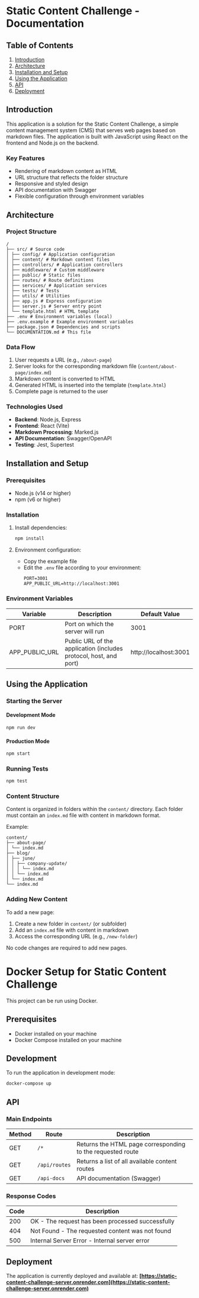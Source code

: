 # Static Content Challenge - Documentation

## Table of Contents

1. [Introduction](#introduction)
2. [Architecture](#architecture)
3. [Installation and Setup](#installation-and-setup)
4. [Using the Application](#using-the-application)
5. [API](#api)
6. [Deployment](#deployment)

## Introduction

This application is a solution for the Static Content Challenge, a simple content management system (CMS) that serves web pages based on markdown files. The application is built with JavaScript using React on the frontend and Node.js on the backend.

### Key Features

- Rendering of markdown content as HTML
- URL structure that reflects the folder structure
- Responsive and styled design
- API documentation with Swagger
- Flexible configuration through environment variables

## Architecture

### Project Structure

```
/
├── src/ # Source code
│ ├── config/ # Application configuration
│ ├── content/ # Markdown content files
│ ├── controllers/ # Application controllers
│ ├── middleware/ # Custom middleware
│ ├── public/ # Static files
│ ├── routes/ # Route definitions
│ ├── services/ # Application services
│ ├── tests/ # Tests
│ ├── utils/ # Utilities
│ ├── app.js # Express configuration
│ ├── server.js # Server entry point
│ └── template.html # HTML template
├── .env # Environment variables (local)
├── .env.example # Example environment variables
├── package.json # Dependencies and scripts
└── DOCUMENTATION.md # This file
```

### Data Flow

1. User requests a URL (e.g., `/about-page`)
2. Server looks for the corresponding markdown file (`content/about-page/index.md`)
3. Markdown content is converted to HTML
4. Generated HTML is inserted into the template (`template.html`)
5. Complete page is returned to the user

### Technologies Used

- **Backend**: Node.js, Express
- **Frontend**: React (Vite)
- **Markdown Processing**: Marked.js
- **API Documentation**: Swagger/OpenAPI
- **Testing**: Jest, Supertest

## Installation and Setup

### Prerequisites

- Node.js (v14 or higher)
- npm (v6 or higher)

### Installation

1. Install dependencies:

   ```bash
   npm install
   ```

2. Environment configuration:
   - Copy the example file
   - Edit the `.env` file according to your environment:
     ```
     PORT=3001
     APP_PUBLIC_URL=http://localhost:3001
     ```

### Environment Variables

| Variable       | Description                                                       | Default Value         |
| -------------- | ----------------------------------------------------------------- | --------------------- |
| PORT           | Port on which the server will run                                 | 3001                  |
| APP_PUBLIC_URL | Public URL of the application (includes protocol, host, and port) | http://localhost:3001 |

## Using the Application

### Starting the Server

#### Development Mode

```bash
npm run dev
```

#### Production Mode

```bash
npm start
```

### Running Tests

```bash
npm test
```

### Content Structure

Content is organized in folders within the `content/` directory. Each folder must contain an `index.md` file with content in markdown format.

Example:

```
content/
├── about-page/
│ └── index.md
├── blog/
│ ├── june/
│ │ ├── company-update/
│ │ │ └── index.md
│ │ └── index.md
│ └── index.md
└── index.md
```

### Adding New Content

To add a new page:

1. Create a new folder in `content/` (or subfolder)
2. Add an `index.md` file with content in markdown
3. Access the corresponding URL (e.g., `/new-folder`)

No code changes are required to add new pages.

# Docker Setup for Static Content Challenge

This project can be run using Docker.

## Prerequisites

- Docker installed on your machine
- Docker Compose installed on your machine

## Development

To run the application in development mode:

```bash
docker-compose up
```

## API

### Main Endpoints

| Method | Route         | Description                                                |
| ------ | ------------- | ---------------------------------------------------------- |
| GET    | `/*`          | Returns the HTML page corresponding to the requested route |
| GET    | `/api/routes` | Returns a list of all available content routes             |
| GET    | `/api-docs`   | API documentation (Swagger)                                |

### Response Codes

| Code | Description                                      |
| ---- | ------------------------------------------------ |
| 200  | OK - The request has been processed successfully |
| 404  | Not Found - The requested content was not found  |
| 500  | Internal Server Error - Internal server error    |

## Deployment

The application is currently deployed and available at:
**[https://static-content-challenge-server.onrender.com](https://static-content-challenge-server.onrender.com)**
